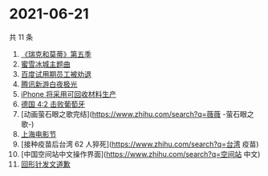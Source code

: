 # 2021-06-21

共 11 条

<!-- BEGIN ZHIHUSEARCH -->
<!-- 最后更新时间 Mon Jun 21 2021 14:09:25 GMT+0800 (China Standard Time) -->
1. [《瑞克和莫蒂》第五季](https://www.zhihu.com/search?q=瑞克和莫蒂)
1. [蜜雪冰城主题曲](https://www.zhihu.com/search?q=蜜雪冰城)
1. [百度试用期员工被劝退](https://www.zhihu.com/search?q=百度员工被劝退)
1. [腾讯新游白夜极光](https://www.zhihu.com/search?q=白夜极光)
1. [iPhone 将采用可回收材料生产](https://www.zhihu.com/search?q=苹果)
1. [德国 4:2 击败葡萄牙](https://www.zhihu.com/search?q=德国队)
1. [动画萤石眼之歌完结](https://www.zhihu.com/search?q=薇薇 -萤石眼之歌-)
1. [上海电影节](https://www.zhihu.com/search?q=上海电影节)
1. [接种疫苗后台湾 62 人猝死](https://www.zhihu.com/search?q=台湾 疫苗)
1. [中国空间站中文操作界面](https://www.zhihu.com/search?q=空间站 中文)
1. [回形针发文道歉](https://www.zhihu.com/search?q=回形针道歉)
<!-- END ZHIHUSEARCH -->
